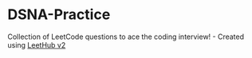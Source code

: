 # DSNA-Practice
Collection of LeetCode questions to ace the coding interview! - Created using [LeetHub v2](https://github.com/arunbhardwaj/LeetHub-2.0)
